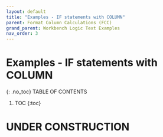 ```yaml
---
layout: default
title: "Examples - IF statements with COLUMN"
parent: Format Column Calculations (FCC)
grand_parent: Workbench Logic Text Examples
nav_order: 3
---
```


# Examples - IF statements with COLUMN
{: .no_toc}
TABLE OF CONTENTS 
1. TOC
{:toc}  
 
# UNDER CONSTRUCTION
